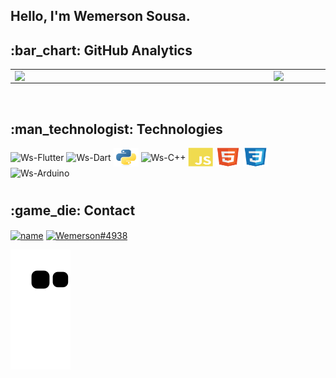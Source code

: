 ## Hello, I'm Wemerson Sousa.

 <h2>:bar_chart: GitHub Analytics</h2>
<center>
    <table>
        <tr>
            <td>
               <img width="400px" align="left" src="https://github-readme-stats.vercel.app/api?username=Wemers0n&show_icons=true&theme=react&include_all_commits=true&count_private=true"/>             
            </td>     
         <td>
              <img width="450px" align="left" src="https://github-readme-stats.vercel.app/api/top-langs/?username=Wemers0n&layout=compact&langs_count=7&theme=react"/> 
         </td>
        </tr>
    </table>
</center>  


<div style="display: inline_block"><br>
<h2>:man_technologist: Technologies</h2> 
  <img align="center" alt="Ws-Flutter" height="30" width="40" src="https://cdn.jsdelivr.net/gh/devicons/devicon/icons/flutter/flutter-original.svg">
  <img align="center" alt="Ws-Dart" height="30" width="40" src="https://cdn.jsdelivr.net/gh/devicons/devicon/icons/dart/dart-original.svg"> 
  <img align="center" alt="Ws-Python" height="30" width="40" src="https://raw.githubusercontent.com/devicons/devicon/master/icons/python/python-original.svg">

  
  <img align="center" alt="Ws-C++" height="30" width="40" src="https://cdn.jsdelivr.net/gh/devicons/devicon/icons/cplusplus/cplusplus-original.svg">
  <img align="center" alt="Ws-Js" height="30" width="40" src="https://raw.githubusercontent.com/devicons/devicon/master/icons/javascript/javascript-plain.svg">
  <img align="center" alt="Ws-HTML" height="30" width="40" src="https://raw.githubusercontent.com/devicons/devicon/master/icons/html5/html5-original.svg">
  <img align="center" alt="Ws-CSS" height="30" width="40" src="https://raw.githubusercontent.com/devicons/devicon/master/icons/css3/css3-original.svg">
  <img align="center" alt="Ws-Arduino" height="30" width="40" src="https://cdn.jsdelivr.net/gh/devicons/devicon/icons/arduino/arduino-original.svg">
</div>

  #

<h2 align="left">:game_die: Contact</h2>
<p align="left">
<a href="https://www.linkedin.com/in/w-sousa" target="blank"><img align="center" src="https://cdn.jsdelivr.net/npm/simple-icons@3.0.1/icons/linkedin.svg" alt="name" height="30" width="40" /></a>
<a href="https://discord.gg/Wemerson#4938" target="blank"><img align="center" src="https://cdn.jsdelivr.net/npm/simple-icons@3.0.1/icons/discord.svg" alt="Wemerson#4938" height="30" width="40" /></a>
</p>

 <div>
  
  ![Snake animation](https://github.com/Wemers0n/Wemers0n/blob/output/github-contribution-grid-snake.svg)

 </div>
